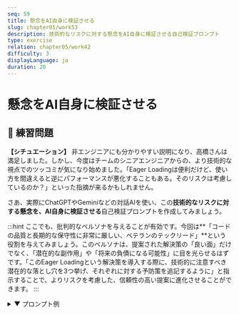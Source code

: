 ```yaml
---
seq: 59
title: 懸念をAI自身に検証させる
slug: chapter05/work53
description: 技術的なリスクに対する懸念をAI自身に検証させる自己検証プロンプト
type: exercise
relation: chapter05/work42
difficulty: 3
displayLanguage: ja
duration: 20
---
```


# 懸念をAI自身に検証させる
## 📝 練習問題

**【シチュエーション】**
非エンジニアにも分かりやすい説明になり、高橋さんは満足しました。しかし、今度はチームのシニアエンジニアからの、より技術的な視点でのツッコミが気になり始めました。「Eager Loadingは便利だけど、使い方を間違えると逆にパフォーマンスが悪化することもある。そのリスクは考慮しているのか？」といった指摘が来るかもしれません。

さあ、実際にChatGPTやGeminiなどの対話AIを使い、この**技術的なリスクに対する懸念を、AI自身に検証させる**自己検証プロンプトを作成してみましょう。

:::hint
ここでも、批判的なペルソナを与えることが有効です。今回は**「コードの品質と長期的な保守性に非常に厳しい、ベテランのテックリード」**という役割を与えてみましょう。このペルソナは、提案された解決策の「良い面」だけでなく、「潜在的な副作用」や「将来の負債になる可能性」に目を光らせるはずです。「このEager Loadingという解決策を導入する際に、技術的に注意すべき潜在的な落とし穴を3つ挙げ、それぞれに対する予防策を追記するように」と指示することで、よりリスクを考慮した、信頼性の高い提案に進化させることができます。
:::

<details>
<summary>▼ プロンプト例</summary>

```
ありがとうございます。非常に分かりやすくなりました。
最後に、技術的な観点からのレビューをお願いします。

あなたは、コードの品質と長期的な保守性に非常に厳しい、ベテランのテックリードです。
先ほどあなたが修正した提案書を読み、「Eager Loading」という解決策を導入する際に、技術的に注意すべき「潜在的な落とし穴」を3つ指摘してください。
そして、その落とし穴を避けるための具体的な対策を、提案書に追記する形で示してください。
```

**▼ AIによる出力例**
```
承知いたしました。テックリードとして、Eager Loading導入の潜在的な落とし穴と、その対策を指摘します。提案書に以下のセクションを追記することを推奨します。

### **4. 導入時に考慮すべき技術的リスクと対策**

Eager Loadingは強力な解決策ですが、導入には以下の点に注意が必要です。

**リスク1: 過剰なデータ取得（オーバーフェッチ）**
- **落とし穴**: 必要以上の関連データまで一括で取得してしまい、メモリ使用量が増大し、かえってパフォーマンスが悪化する可能性があります。
- **対策**: 取得する関連データを必要最小限に絞り込みます。また、コードレビュー時には、取得対象のデータ範囲が適切か、必ず確認するプロセスを設けます。

**リスク2: 複雑なクエリの生成**
- **落とし穴**: 複数の深い階層の関連を一度に取得しようとすると、ORMが非常に複雑で非効率なSQLクエリを生成してしまうことがあります。
- **対策**: Eager Loadingを適用するのは、原則として1階層から2階層までの関連に限定します。それ以上に複雑な場合は、クエリを分割するか、別の最適化手法を検討します。

**リスク3: 仕様変更への追従漏れ**
- **落とし穴**: 将来的に関連データの持ち方が変更された際に、Eager Loading部分の修正を忘れ、意図せずN+1クエリが再発する可能性があります。
- **対策**: 該当箇所のコードに、なぜEager Loadingを適用しているのか、その背景と注意点をコメントとして明記します。また、定期的なパフォーマンス監視で、クエリ数が異常に増加していないかをチェックする仕組みを導入します。
```
</details>
